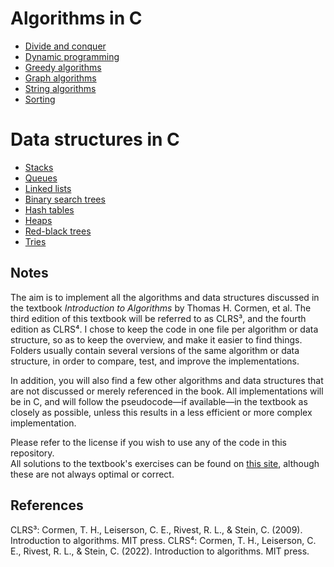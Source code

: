 # Algorithms in C

* [Divide and conquer](https://github.com/pl3onasm/Algorithms/tree/main/algorithms/divide-and-conquer)
* [Dynamic programming](https://github.com/pl3onasm/Algorithms/tree/main/algorithms/dynamic-programming)
* [Greedy algorithms](https://github.com/pl3onasm/AADS/tree/main/algorithms/greedy)
* [Graph algorithms](https://github.com/pl3onasm/AADS/tree/main/algorithms/graphs)
* [String algorithms](https://github.com/pl3onasm/AADS/tree/main/algorithms/string-algorithms)
* [Sorting](https://github.com/pl3onasm/Algorithms-and-data-structures/tree/main/algorithms/sorting)

# Data structures in C

* [Stacks]()
* [Queues]()
* [Linked lists]()
* [Binary search trees]()
* [Hash tables]()
* [Heaps]()
* [Red-black trees]()
* [Tries]()

## Notes

The aim is to implement all the algorithms and data structures discussed in the textbook *Introduction to Algorithms* by Thomas H. Cormen, et al. The third edition of this textbook will be referred to as CLRS³, and the fourth edition as CLRS⁴. I chose to keep the code in one file per algorithm or data structure, so as to keep the overview, and make it easier to find things. Folders usually contain several versions of the same algorithm or data structure, in order to compare, test, and improve the implementations.

In addition, you will also find a few other algorithms and data structures that are not discussed or merely referenced in the book. All implementations will be in C, and will follow the pseudocode—if available—in the textbook as closely as possible, unless this results in a less efficient or more complex implementation. 

Please refer to the license if you wish to use any of the code in this repository.  
All solutions to the textbook's exercises can be found on [this site](https://walkccc.me/CLRS/), although these are not always optimal or correct.

## References

CLRS³: Cormen, T. H., Leiserson, C. E., Rivest, R. L., & Stein, C. (2009). Introduction to algorithms. MIT press.
CLRS⁴: Cormen, T. H., Leiserson, C. E., Rivest, R. L., & Stein, C. (2022). Introduction to algorithms. MIT press.  
